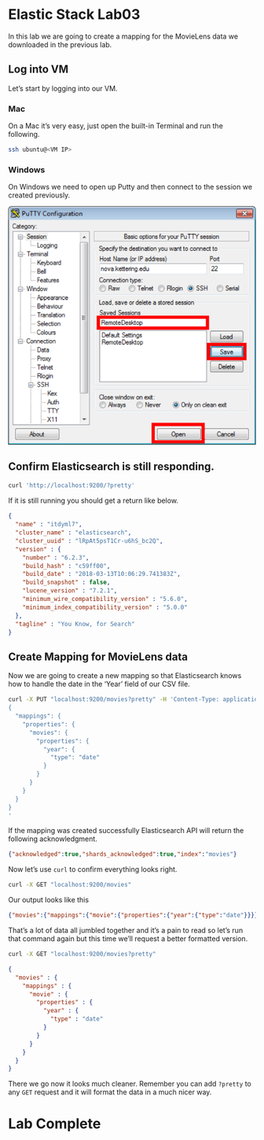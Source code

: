 # Elastic Stack Lab03
In this lab we are going to create a mapping for the MovieLens data we downloaded in the previous lab.  

## Log into VM 
Let’s start by logging into our VM.

### Mac 
On a Mac it’s very easy, just open the built-in Terminal and run the following. 
```bash
ssh ubuntu@<VM IP>
```


### Windows
On Windows we need to open up Putty and then connect to the session we created previously. 

![](index/FD3BA694-FD69-4C86-8EAF-4D5FC813EABA%202.png)

## Confirm Elasticsearch is still responding. 
```bash
curl 'http://localhost:9200/?pretty'
```

If it is still running you should get a return like below. 
```json
{
  "name" : "itdyml7",
  "cluster_name" : "elasticsearch",
  "cluster_uuid" : "lRpAt5psT1Cr-u6hS_bc2Q",
  "version" : {
    "number" : "6.2.3",
    "build_hash" : "c59ff00",
    "build_date" : "2018-03-13T10:06:29.741383Z",
    "build_snapshot" : false,
    "lucene_version" : "7.2.1",
    "minimum_wire_compatibility_version" : "5.6.0",
    "minimum_index_compatibility_version" : "5.0.0"
  },
  "tagline" : "You Know, for Search"
}
```

## Create Mapping for MovieLens data
Now we are going to create a new mapping so that Elasticsearch knows how to handle the date in the ‘Year’ field of our CSV file.

```bash
curl -X PUT "localhost:9200/movies?pretty" -H 'Content-Type: application/json' -d'
{
  "mappings": {
    "properties": {
      "movies": {
        "properties": {
          "year": {
            "type": "date"
          }
        }
      }
    }
  }
}
'
```

If the mapping was created successfully Elasticsearch API will return the following acknowledgment. 

```json
{"acknowledged":true,"shards_acknowledged":true,"index":"movies"}
```

Now let’s use `curl` to confirm everything looks right. 
```bash
curl -X GET "localhost:9200/movies" 
```

Our output looks like this
```json
{"movies":{"mappings":{"movie":{"properties":{"year":{"type":"date"}}}}}}
```

That’s a lot of data all jumbled together and it’s a pain to read so let’s run that command again but this time we’ll request a better formatted version. 

```bash
curl -X GET "localhost:9200/movies?pretty"
```

```json
{
  "movies" : {
    "mappings" : {
      "movie" : {
        "properties" : {
          "year" : {
            "type" : "date"
          }
        }
      }
    }
  }
}
```

There we go now it looks much cleaner.  Remember you can add `?pretty` to any `GET` request and it will format the data in a much nicer way.

# Lab Complete